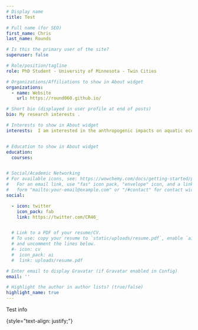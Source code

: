 ```yaml
---
# Display name
title: Test

# Full name (for SEO)
first_name: Chris
last_name: Rounds

# Is this the primary user of the site?
superuser: false

# Role/position/tagline
role: PhD Student - University of Minnesota - Twin Cities 

# Organizations/Affiliations to show in About widget
organizations:
  - name: Website
    url: https://round060.github.io/

# Short bio (displayed in user profile at end of posts)
bio: My research interests .

# Interests to show in About widget
interests:  I am interested in the anthropogenic impacts on aquatic ecosystems, mainly in the form of invasive species and climate change.


# Education to show in About widget
education:
  courses:


# Social/Academic Networking
# For available icons, see: https://wowchemy.com/docs/getting-started/page-builder/#icons
#   For an email link, use "fas" icon pack, "envelope" icon, and a link in the
#   form "mailto:your-email@example.com" or "/#contact" for contact widget.
social:

  - icon: twitter
    icon_pack: fab
    link: https://twitter.com/CR46_


  # Link to a PDF of your resume/CV.
  # To use: copy your resume to `static/uploads/resume.pdf`, enable `ai` icons in `params.yaml`,
  # and uncomment the lines below.
  #- icon: cv
  #  icon_pack: ai
  #  link: uploads/resume.pdf

# Enter email to display Gravatar (if Gravatar enabled in Config)
email: ''

# Highlight the author in author lists? (true/false)
highlight_name: true
---
```


Test info

{style="text-align: justify;"}
